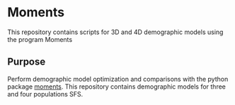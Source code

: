 # Moments
This repository contains scripts for 3D and 4D demographic models using the program Moments
## Purpose
Perform demographic model optimization and comparisons with the python package [moments](https://bitbucket.org/simongravel/moments/src/master/). This repository contains demographic models for three and four populations SFS.
